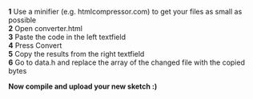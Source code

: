 **1** Use a minifier (e.g. htmlcompressor.com) to get your files as small as possible  
**2** Open converter.html  
**3** Paste the code in the left textfield  
**4** Press Convert  
**5** Copy the results from the right textfield  
**6** Go to data.h and replace the array of the changed file with the copied bytes  

**Now compile and upload your new sketch :)**
